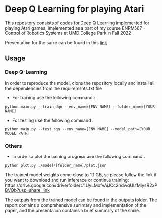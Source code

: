 # Deep Q Learning for playing Atari

This repository consists of codes for Deep Q Learning implemented for playing Atari games, implemented as a part of my course ENPM667 - Control of Robotics Systems at UMD College Park in Fall 2022

Presentation for the same can be found in this [link](https://docs.google.com/presentation/d/1hrN37tCzoV1zJjXvaIwVWNeviku9rFVG/edit?usp=sharing&ouid=105774915274009785554&rtpof=true&sd=true)

## Usage

### Deep Q-Learning

In order to reproduce the model, clone the repository locally and install all the dependencies from the requirements.txt file

* For training use the following command :
```
python main.py --train_dqn --env_name=[ENV NAME] --folder_name=[YOUR NAME]
```
* For testing use the following command :
```
python main.py --test_dqn --env_name=[ENV NAME] --model_path=[YOUR MODEL PATH]
```

### Others
* In order to plot the training progress use the following command :
```
python plot.py ./model/[folder_name]/plot.json
```
The trained model weights come close to 1.1 GB, so please follow the link if you want to download and run inference or continue training:
https://drive.google.com/drive/folders/1UyLMxfvAjJCc2ndwqULfMjysR2xPBVQb?usp=share_link

The outputs from the trained model can be found in the outputs folder. The report contains a comprehensive summary and implementation of the paper, and the presentation contains a brief summary of the same.

